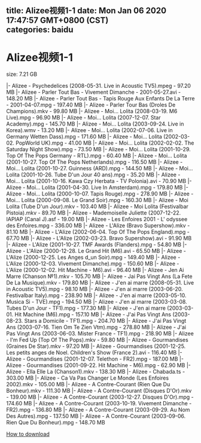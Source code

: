 
title: Alizee视频1-1
date: Mon Jan 06 2020 17:47:57 GMT+0800 (CST)    
categories: baidu
---

# Alizee视频1-1
size: 7.21 GB
 
 
|- Alizee - Psychedelices (2008-05-31. Live in Acoustic TV5).mpeg - 97.20 MB
|- Alizee - Parler Tout Bas - Vivement Dimanche - 2001-05-27.avi - 148.20 MB
|- Alizee - Parler Tout Bas - Tapis Rouge Aux Enfants De La Terre - 2001-04-07.mpg - 197.40 MB
|- Alizee - Parler Tour Bas (Droles De Champions).mkv - 99.80 MB
|- Alizee - Moi... Lolita (2008-03-19. M6 Live).mpg - 96.90 MB
|- Alizee - Moi... Lolita (2007-12-07. Star Academy).mpg - 145.70 MB
|- Alizee - Moi... Lolita (2003-09-24. Live in Korea).wmv - 13.20 MB
|- Alizee - Moi... Lolita (2002-07-06. Live in Germany Wetten Dass).mpg - 171.60 MB
|- Alizee - Moi... Lolita (2002-03-02. PopWorld UK).mpg - 41.00 MB
|- Alizee - Moi... Lolita (2002-02-02. The Saturday Night Show).mpg - 73.50 MB
|- Alizee - Moi... Lolita (2001-10-29. Top Of The Pops Germany - RTL).mpg - 60.40 MB
|- Alizee - Moi... Lolita (2001-10-27. Top Of The Pops Netherlands).mpg - 116.50 MB
|- Alizee - Moi... Lolita (2001-10-27. Guinness (ARD).mpg - 144.50 MB
|- Alizee - Moi... Lolita (2001-10-26. Tube D'un Jour 40 ans).mpg - 35.20 MB
|- Alizee - Moi... Lolita (2001-10-16. Kawa Czy Herbata - TV Polonia).avi - 70.90 MB
|- Alizee - Moi... Lolita (2001-04-30. Live In Amsterdam).mpg - 179.80 MB
|- Alizee - Moi... Lolita (2000-10-07. Tapis Rouge).mpg - 278.90 MB
|- Alizee - Moi... Lolita (2000-09-08. Le Grand Soir).mpg - 160.30 MB
|- Alizee - Moi Lolita (Tube D'un Jour).mkv - 103.40 MB
|- Alizee - Moi Lolita (Festivalbar Pistoia).mkv - 89.70 MB
|- Alizee - Mademoiselle Juliette (2007-12-22. IAPIAP (Canal J).asf - 19.00 MB
|- Alizee - Les Enfoires 2001 - L' odyssee des Enfoires.mpg - 336.00 MB
|- Alizee - L'Alize (Bravo Supershow).mkv - 81.10 MB
|- Alizee - L'Alize (2002-06-04. Top Of The Pops England).mpg - 67.70 MB
|- Alizee - L'Alize (2002-03-23. Bravo Supershow).avi - 91.90 MB
|- Alizee - L'Alize (2001-10-27. TMF Awards (Flanders).mpg - 54.80 MB
|- Alizee - L'Alize (2000-12-28. Le Grand Hit (M6).avi - 65.50 MB
|- Alizee - L'Alize (2000-12-25. Les Anges d_un Soir).mpg - 149.40 MB
|- Alizee - L'Alize (2000-12-03. Vivement Dimanche).mpg - 150.60 MB
|- Alizee - L'Alize (2000-12-02. Hit Machine - M6).avi - 96.40 MB
|- Alizee - Jen Ai Marre (Chanson  №1).mkv - 105.70 MB
|- Alizee - Jai Pas Vingt Ans (La Fete De La Musique).mkv - 179.80 MB
|- Alizee - J'en ai marre (2008-05-31. Live in Acoustic TV5).mpg - 98.10 MB
|- Alizee - J'en ai marre (2003-06-20. Festivalbar Italy).mpg - 238.90 MB
|- Alizee - J'en ai marre (2003-05-10. Musica Si - TVE).mpg - 194.50 MB
|- Alizee - J'en ai marre (2003-03-08. Tubes D'un Jour - TF1).mpg - 177.30 MB
|- Alizee - J'en ai marre (2003-03-01. Hit Machine (M6).mpg - 157.10 MB
|- Alizee - J'ai Pas Vingt Ans (2003-08-23. Stars a Domicile - TF1).mpg - 204.70 MB
|- Alizee - J'ai Pas Vingt Ans (2003-07-16. Tien Om Te Zien Vtm).mpg - 278.80 MB
|- Alizee - J'ai Pas Vingt Ans (2003-06-03. Mister France - TF1).mpg - 218.90 MB
|- Alizee - I'm Fed Up (Top Of The Pops).mkv - 59.80 MB
|- Alizee - Gourmandises (Graines De Star).mkv - 97.20 MB
|- Alizee - Gourmandises (2001-12-25. Les petits anges de Noel. Children's Show (France 2).avi - 116.40 MB
|- Alizee - Gourmandises (2001-12-07. Telethon - FR2).mpg - 187.00 MB
|- Alizee - Gourmandises (2001-09-22. Hit Machine - M6).mpg - 62.90 MB
|- Alizee - Ella Elle La (Chanson1).mkv - 138.30 MB
|- Alizee - Chabada.ts - 303.00 MB
|- Alizee - Ca Va Pas Changer Le Monde (Les Enfoires 2002).mkv - 105.00 MB
|- Alizee - A Contre-Courant (Rien Que Du Bonheur).mkv - 111.30 MB
|- Alizee - A Contre-Courant (Disques D'Or).mkv - 139.00 MB
|- Alizee - A Contre-Courant (2003-12-27. Disques D'Or).mpg - 174.60 MB
|- Alizee - A Contre-Courant (2003-10-19. Vivement Dimanche - FR2).mpg - 136.80 MB
|- Alizee - A Contre-Courant (2003-09-29. Au Nom Des Autres).mpg - 137.50 MB
|- Alizee - A Contre-Courant (2003-09-06. Rien Que Du Bonheur).mpg - 148.70 MB

[How to download](https://bpcam.bemobtrk.com/go/2ceec3aa-1ca2-46d6-b9ff-aaa5c184517c?jno=5520)